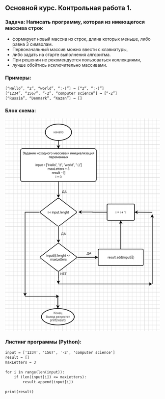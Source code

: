 ## Основной курс. Контрольная работа 1.

### Задача: Написать программу, которая из имеющегося массива строк
* формирует новый массив из строк, длина которых меньше, либо равна 3 символам.
* Первоначальный массив можно ввести с клавиатуры,
* либо задать на старте выполнения алгоритма.
* При решении не рекомендуется пользоваться коллекциями,
* лучше обойтись исключительно массивами.

### Примеры:

```
[“Hello”, “2”, “world”, “:-)”] → [“2”, “:-)”]
[“1234”, “1567”, “-2”, “computer science”] → [“-2”]
[“Russia”, “Denmark”, “Kazan”] → []
```

### Блок схема:
![Блок схема](https://github.com/YanaCh1513/language-learning-test1/blob/main/scheema-1.png)


### Листинг программы (Python):

```
input = ['1234', '1567', '-2', 'computer science']
result = []
maxLetters = 3

for i in range(len(input)):
    if (len(input[i]) <= maxLetters):
        result.append(input[i])

print(result)
```
